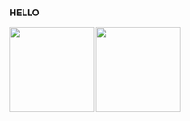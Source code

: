 ### HELLO
<img height="150em" display="inline" src="https://github-readme-stats.vercel.app/api/top-langs/?username=Erick-hora&layout=compact&langs_count=7&theme=dark"/>
<img height="150em" src="https://github-readme-stats.vercel.app/api?username=Erick-hora&show_icons=true&theme=dark"/>

